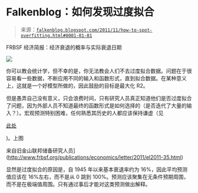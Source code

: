 <!--yml

类别：未分类

日期：2024-05-12 20:39:59

-->

# Falkenblog：如何发现过度拟合

> 来源：[`falkenblog.blogspot.com/2011/11/how-to-spot-overfitting.html#0001-01-01`](http://falkenblog.blogspot.com/2011/11/how-to-spot-overfitting.html#0001-01-01)

FRBSF 经济简报：经济衰退的概率与实际衰退日期

![](https://blogger.googleusercontent.com/img/b/R29vZ2xl/AVvXsEidnz7wIKw7fYK7JnQK05T8ql_7DIr-QFF_FTdJe6DSG2zUVoDl35fJz8CcSdoxgA-96s_PA3a17gWi6CQi2kmiJLGzt0KppJsFnzkhhkAK_9J8Z6Ma5O-ec38Iep7I7LXhyphenhyphenDC63A/s1600/fedfcst.png)

你可以教会统计学，但不幸的是，你无法教会人们不去过度拟合数据。问题在于很容易看一些数据，不断应用不同的输入和函数形式，直到拟合数据。在某种意义上，这就是一个好模型所做的，因此鼓励的目标是最大化 R2。

但是愚弄自己没有意义，只会浪费时间，只有研究人员真正知道他们是否过度拟合了问题，因为外部人员不知道最终的函数形式是如何选择的（是否迭代了大量的输入？）。宏观预测特别困难，任何熟悉其历史的人都应该保持谦虚（见

[此处](http://www.richmondfed.org/publications/research/economic_quarterly/2003/summer/pdf/stockwatsonsummer03.pdf)

)。上图

来自旧金山联邦储备研究人员](http://www.frbsf.org/publications/economics/letter/2011/el2011-35.html)

显然是过度拟合的原因是，自 1945 年以来基本衰退率约为 16%，因此平均预测值应该在 16%左右，而不是从 0 跳到 100%。预测应该聚集在无条件预期周围，而不是在极端值周围。只有通过事后才能对这类预测做出解释。
